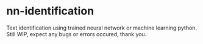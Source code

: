 # nn-identification
Text identification using trained neural network or machine learning python. Still WIP, expect any bugs or errors occured, thank you.
